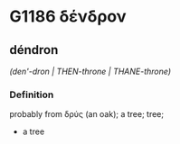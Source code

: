 # G1186 δένδρον

## déndron

_(den'-dron | THEN-throne | THANE-throne)_

### Definition

probably from δρύς (an oak); a tree; tree; 

- a tree
